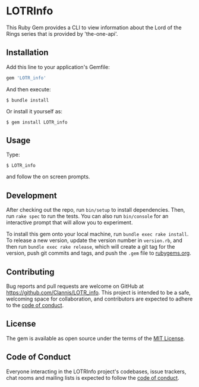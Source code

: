 # LOTRInfo

This Ruby Gem provides a CLI to view information about the Lord of the Rings series that is provided by 'the-one-api'. 

## Installation

Add this line to your application's Gemfile:

```ruby
gem 'LOTR_info'
```

And then execute:

    $ bundle install

Or install it yourself as:

    $ gem install LOTR_info

## Usage

Type:

    $ LOTR_info

and follow the on screen prompts.

## Development

After checking out the repo, run `bin/setup` to install dependencies. Then, run `rake spec` to run the tests. You can also run `bin/console` for an interactive prompt that will allow you to experiment.

To install this gem onto your local machine, run `bundle exec rake install`. To release a new version, update the version number in `version.rb`, and then run `bundle exec rake release`, which will create a git tag for the version, push git commits and tags, and push the `.gem` file to [rubygems.org](https://rubygems.org).

## Contributing

Bug reports and pull requests are welcome on GitHub at https://github.com/Clannis/LOTR_info. This project is intended to be a safe, welcoming space for collaboration, and contributors are expected to adhere to the [code of conduct](https://github.com/Clannis/LOTR_info/blob/master/CODE_OF_CONDUCT.md).


## License

The gem is available as open source under the terms of the [MIT License](https://opensource.org/licenses/MIT).

## Code of Conduct

Everyone interacting in the LOTRInfo project's codebases, issue trackers, chat rooms and mailing lists is expected to follow the [code of conduct](https://github.com/Clannis/LOTR_info/blob/master/CODE_OF_CONDUCT.md).
